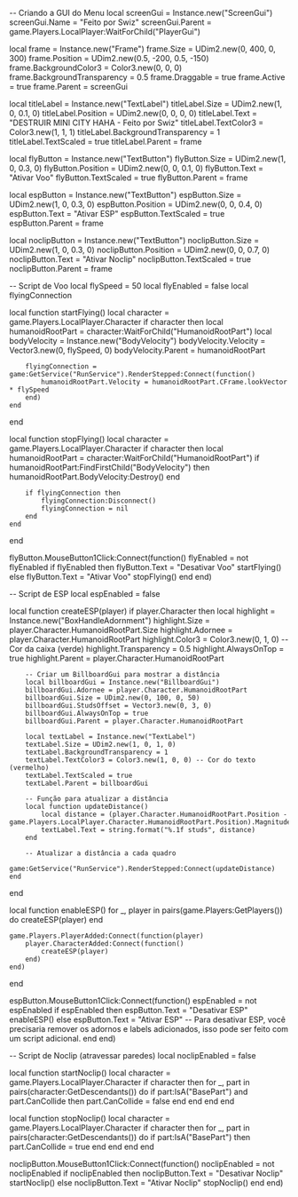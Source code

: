 -- Criando a GUI do Menu
local screenGui = Instance.new("ScreenGui")
screenGui.Name = "Feito por Swiz"
screenGui.Parent = game.Players.LocalPlayer:WaitForChild("PlayerGui")

local frame = Instance.new("Frame")
frame.Size = UDim2.new(0, 400, 0, 300)
frame.Position = UDim2.new(0.5, -200, 0.5, -150)
frame.BackgroundColor3 = Color3.new(0, 0, 0)
frame.BackgroundTransparency = 0.5
frame.Draggable = true
frame.Active = true
frame.Parent = screenGui

local titleLabel = Instance.new("TextLabel")
titleLabel.Size = UDim2.new(1, 0, 0.1, 0)
titleLabel.Position = UDim2.new(0, 0, 0, 0)
titleLabel.Text = "DESTRUIR MINI CITY HAHA - Feito por Swiz"
titleLabel.TextColor3 = Color3.new(1, 1, 1)
titleLabel.BackgroundTransparency = 1
titleLabel.TextScaled = true
titleLabel.Parent = frame

local flyButton = Instance.new("TextButton")
flyButton.Size = UDim2.new(1, 0, 0.3, 0)
flyButton.Position = UDim2.new(0, 0, 0.1, 0)
flyButton.Text = "Ativar Voo"
flyButton.TextScaled = true
flyButton.Parent = frame

local espButton = Instance.new("TextButton")
espButton.Size = UDim2.new(1, 0, 0.3, 0)
espButton.Position = UDim2.new(0, 0, 0.4, 0)
espButton.Text = "Ativar ESP"
espButton.TextScaled = true
espButton.Parent = frame

local noclipButton = Instance.new("TextButton")
noclipButton.Size = UDim2.new(1, 0, 0.3, 0)
noclipButton.Position = UDim2.new(0, 0, 0.7, 0)
noclipButton.Text = "Ativar Noclip"
noclipButton.TextScaled = true
noclipButton.Parent = frame

-- Script de Voo
local flySpeed = 50
local flyEnabled = false
local flyingConnection

local function startFlying()
    local character = game.Players.LocalPlayer.Character
    if character then
        local humanoidRootPart = character:WaitForChild("HumanoidRootPart")
        local bodyVelocity = Instance.new("BodyVelocity")
        bodyVelocity.Velocity = Vector3.new(0, flySpeed, 0)
        bodyVelocity.Parent = humanoidRootPart

        flyingConnection = game:GetService("RunService").RenderStepped:Connect(function()
            humanoidRootPart.Velocity = humanoidRootPart.CFrame.lookVector * flySpeed
        end)
    end
end

local function stopFlying()
    local character = game.Players.LocalPlayer.Character
    if character then
        local humanoidRootPart = character:WaitForChild("HumanoidRootPart")
        if humanoidRootPart:FindFirstChild("BodyVelocity") then
            humanoidRootPart.BodyVelocity:Destroy()
        end

        if flyingConnection then
            flyingConnection:Disconnect()
            flyingConnection = nil
        end
    end
end

flyButton.MouseButton1Click:Connect(function()
    flyEnabled = not flyEnabled
    if flyEnabled then
        flyButton.Text = "Desativar Voo"
        startFlying()
    else
        flyButton.Text = "Ativar Voo"
        stopFlying()
    end
end)

-- Script de ESP
local espEnabled = false

local function createESP(player)
    if player.Character then
        local highlight = Instance.new("BoxHandleAdornment")
        highlight.Size = player.Character.HumanoidRootPart.Size
        highlight.Adornee = player.Character.HumanoidRootPart
        highlight.Color3 = Color3.new(0, 1, 0) -- Cor da caixa (verde)
        highlight.Transparency = 0.5
        highlight.AlwaysOnTop = true
        highlight.Parent = player.Character.HumanoidRootPart

        -- Criar um BillboardGui para mostrar a distância
        local billboardGui = Instance.new("BillboardGui")
        billboardGui.Adornee = player.Character.HumanoidRootPart
        billboardGui.Size = UDim2.new(0, 100, 0, 50)
        billboardGui.StudsOffset = Vector3.new(0, 3, 0)
        billboardGui.AlwaysOnTop = true
        billboardGui.Parent = player.Character.HumanoidRootPart

        local textLabel = Instance.new("TextLabel")
        textLabel.Size = UDim2.new(1, 0, 1, 0)
        textLabel.BackgroundTransparency = 1
        textLabel.TextColor3 = Color3.new(1, 0, 0) -- Cor do texto (vermelho)
        textLabel.TextScaled = true
        textLabel.Parent = billboardGui

        -- Função para atualizar a distância
        local function updateDistance()
            local distance = (player.Character.HumanoidRootPart.Position - game.Players.LocalPlayer.Character.HumanoidRootPart.Position).Magnitude
            textLabel.Text = string.format("%.1f studs", distance)
        end

        -- Atualizar a distância a cada quadro
        game:GetService("RunService").RenderStepped:Connect(updateDistance)
    end
end

local function enableESP()
    for _, player in pairs(game.Players:GetPlayers()) do
        createESP(player)
    end

    game.Players.PlayerAdded:Connect(function(player)
        player.CharacterAdded:Connect(function()
            createESP(player)
        end)
    end)
end

espButton.MouseButton1Click:Connect(function()
    espEnabled = not espEnabled
    if espEnabled then
        espButton.Text = "Desativar ESP"
        enableESP()
    else
        espButton.Text = "Ativar ESP"
        -- Para desativar ESP, você precisaria remover os adornos e labels adicionados, isso pode ser feito com um script adicional.
    end
end)

-- Script de Noclip (atravessar paredes)
local noclipEnabled = false

local function startNoclip()
    local character = game.Players.LocalPlayer.Character
    if character then
        for _, part in pairs(character:GetDescendants()) do
            if part:IsA("BasePart") and part.CanCollide then
                part.CanCollide = false
            end
        end
    end
end

local function stopNoclip()
    local character = game.Players.LocalPlayer.Character
    if character then
        for _, part in pairs(character:GetDescendants()) do
            if part:IsA("BasePart") then
                part.CanCollide = true
            end
        end
    end
end

noclipButton.MouseButton1Click:Connect(function()
    noclipEnabled = not noclipEnabled
    if noclipEnabled then
        noclipButton.Text = "Desativar Noclip"
        startNoclip()
    else
        noclipButton.Text = "Ativar Noclip"
        stopNoclip()
    end
end)

